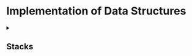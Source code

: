 # Implementation of Data Structures

<details>
  <summary> <h2> Stacks <h2> </summary>
‎ ‎ ‎ ‎ ‎ ‎ 
First-In, Last-Out (FILO) or Last-In, First-Out (LIFO) that's how the data in this structure goes. A stack is like a stack in real-life, a stack of cards, a stack of plates, of books but put inside a container. You can only take out things from top to bottom.
		
‎ ‎ ‎ 	‎ ‎ ‎ 
‎An array is used together with an int variable called "top" and "max size". The latter is created because an array is used which has a fixed size on initiation while the former because it dictates what's on top of the stack. Every time new data is added, int "top" is added by 1, placing the data on top. When removing or popping the stack, the top data is simultaneously called and removed.

  ‎ 
**DEMO:**
https://asciinema.org/a/XKk6gmegRnCRZstZ0rRlGwFlN


</details>
    



